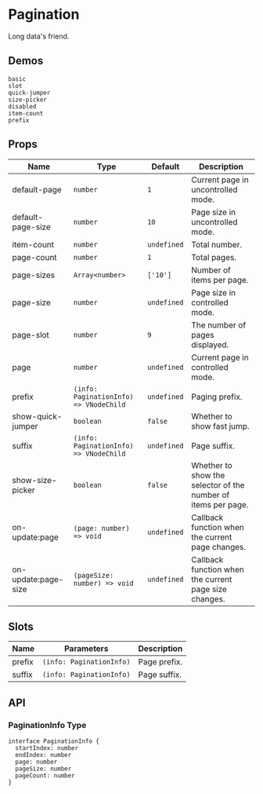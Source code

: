 # Pagination

<!--single-column-->

Long data's friend.

## Demos

```demo
basic
slot
quick-jumper
size-picker
disabled
item-count
prefix
```

## Props

| Name | Type | Default | Description |
| --- | --- | --- | --- |
| default-page | `number` | `1` | Current page in uncontrolled mode. |
| default-page-size | `number` | `10` | Page size in uncontrolled mode. |
| item-count | `number` | `undefined` | Total number. |
| page-count | `number` | `1` | Total pages. |
| page-sizes | `Array<number>` | `['10']` | Number of items per page. |
| page-size | `number` | `undefined` | Page size in controlled mode. |
| page-slot | `number` | `9` | The number of pages displayed. |
| page | `number` | `undefined` | Current page in controlled mode. |
| prefix | `(info: PaginationInfo) => VNodeChild` | `undefined` | Paging prefix. |
| show-quick-jumper | `boolean` | `false` | Whether to show fast jump. |
| suffix | `(info: PaginationInfo) => VNodeChild` | `undefined` | Page suffix. |
| show-size-picker | `boolean` | `false` | Whether to show the selector of the number of items per page. |
| on-update:page | `(page: number) => void` | `undefined` | Callback function when the current page changes. |
| on-update:page-size | `(pageSize: number) => void` | `undefined` | Callback function when the current page size changes. |

## Slots

| Name   | Parameters               | Description  |
| ------ | ------------------------ | ------------ |
| prefix | `(info: PaginationInfo)` | Page prefix. |
| suffix | `(info: PaginationInfo)` | Page suffix. |

## API

### PaginationInfo Type

```__ts
interface PaginationInfo {
  startIndex: number
  endIndex: number
  page: number
  pageSize: number
  pageCount: number
}
```
